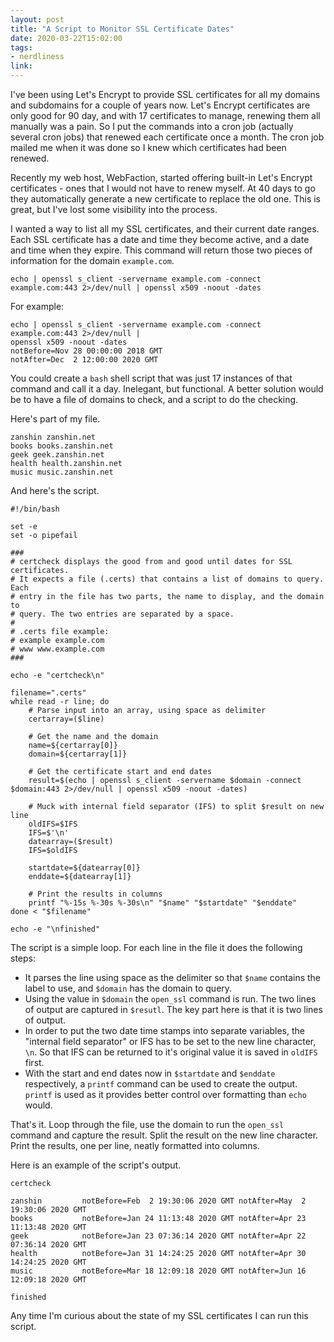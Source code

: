 ```yaml
---
layout: post
title: "A Script to Monitor SSL Certificate Dates"
date: 2020-03-22T15:02:00
tags:
- nerdliness
link:
---
```

I've been using Let's Encrypt to provide SSL certificates for all my domains and subdomains for a
couple of years now. Let's Encrypt certificates are only good for 90 day, and with 17 certificates
to manage, renewing them all manually was a pain. So I put the commands into a cron job (actually
several cron jobs) that renewed each certificate once a month. The cron job mailed me when it was
done so I knew which certificates had been renewed.

Recently my web host, WebFaction, started offering built-in Let's Encrypt certificates - ones that I
would not have to renew myself. At 40 days to go they automatically generate a new certificate to
replace the old one. This is great, but I've lost some visibility into the process.

I wanted a way to list all my SSL certificates, and their current date ranges. Each SSL certificate
has a date and time they become active, and a date and time when they expire. This command will
return those two pieces of information for the domain `example.com`.

    echo | openssl s_client -servername example.com -connect example.com:443 2>/dev/null | openssl x509 -noout -dates

For example:

    echo | openssl s_client -servername example.com -connect example.com:443 2>/dev/null |
    openssl x509 -noout -dates
    notBefore=Nov 28 00:00:00 2018 GMT
    notAfter=Dec  2 12:00:00 2020 GMT

You could create a `bash` shell script that was just 17 instances of that command and call it a day.
Inelegant, but functional. A better solution would be to have a file of domains to check, and a
script to do the checking.

Here's part of my file.

    zanshin zanshin.net
    books books.zanshin.net
    geek geek.zanshin.net
    health health.zanshin.net
    music music.zanshin.net

And here's the script.

    #!/bin/bash

    set -e
    set -o pipefail

    ###
    # certcheck displays the good from and good until dates for SSL certificates.
    # It expects a file (.certs) that contains a list of domains to query. Each
    # entry in the file has two parts, the name to display, and the domain to
    # query. The two entries are separated by a space.
    #
    # .certs file example:
    # example example.com
    # www www.example.com
    ###

    echo -e "certcheck\n"

    filename=".certs"
    while read -r line; do
        # Parse input into an array, using space as delimiter
        certarray=($line)

        # Get the name and the domain
        name=${certarray[0]}
        domain=${certarray[1]}

        # Get the certificate start and end dates
        result=$(echo | openssl s_client -servername $domain -connect $domain:443 2>/dev/null | openssl x509 -noout -dates)

        # Muck with internal field separator (IFS) to split $result on new line
        oldIFS=$IFS
        IFS=$'\n'
        datearray=($result)
        IFS=$oldIFS

        startdate=${datearray[0]}
        enddate=${datearray[1]}

        # Print the results in columns
        printf "%-15s %-30s %-30s\n" "$name" "$startdate" "$enddate"
    done < "$filename"

    echo -e "\nfinished"

The script is a simple loop. For each line in the file it does the following steps:

* It parses the line using space as the delimiter so that `$name` contains the label to use, and
  `$domain` has the domain to query.
* Using the value in `$domain` the `open_ssl` command is run. The two lines of output are captured
    in `$resutl`. The key part here is that it is two lines of output.
* In order to put the two date time stamps into separate variables, the "internal field separator"
  or IFS has to be set to the new line character, `\n`. So that IFS can be returned to it's original
  value it is saved in `oldIFS` first.
* With the start and end dates now in `$startdate` and `$enddate` respectively, a `printf` command
  can be used to create the output. `printf` is used as it provides better control over formatting
  than `echo` would.

That's it. Loop through the file, use the domain to run the `open_ssl` command and capture the
result. Split the result on the new line character. Print the results, one per line, neatly
formatted into columns.

Here is an example of the script's output.

    certcheck

    zanshin         notBefore=Feb  2 19:30:06 2020 GMT notAfter=May  2 19:30:06 2020 GMT
    books           notBefore=Jan 24 11:13:48 2020 GMT notAfter=Apr 23 11:13:48 2020 GMT
    geek            notBefore=Jan 23 07:36:14 2020 GMT notAfter=Apr 22 07:36:14 2020 GMT
    health          notBefore=Jan 31 14:24:25 2020 GMT notAfter=Apr 30 14:24:25 2020 GMT
    music           notBefore=Mar 18 12:09:18 2020 GMT notAfter=Jun 16 12:09:18 2020 GMT

    finished

Any time I'm curious about the state of my SSL certificates I can run this script.
